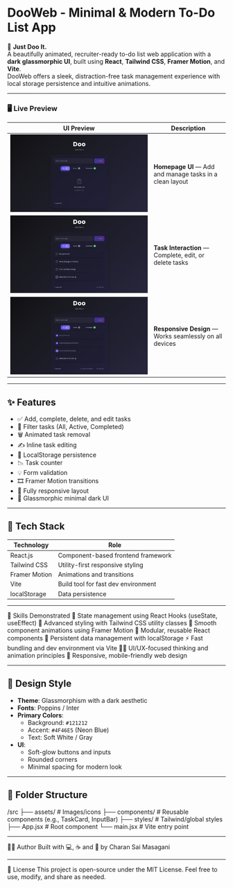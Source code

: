 # DooWeb - Minimal & Modern To-Do List App

🚀 **Just Doo It.**  
A beautifully animated, recruiter-ready to-do list web application with a **dark glassmorphic UI**, built using **React**, **Tailwind CSS**, **Framer Motion**, and **Vite**.  
DooWeb offers a sleek, distraction-free task management experience with local storage persistence and intuitive animations.

---

### 🖥️ Live Preview
| UI Preview | Description |
|-----------|-------------|
| ![Page 1](https://github.com/Charansai1902/To-Do-List/blob/main/Page1.png?raw=true) | **Homepage UI** — Add and manage tasks in a clean layout |
| ![Page 2](https://github.com/Charansai1902/To-Do-List/blob/main/Page2%20.png?raw=true) | **Task Interaction** — Complete, edit, or delete tasks |
| ![Page 3](https://github.com/Charansai1902/To-Do-List/blob/main/Pageee3.png?raw=true) | **Responsive Design** — Works seamlessly on all devices |


---

## ✨ Features

- ✅ Add, complete, delete, and edit tasks  
- 🎯 Filter tasks (All, Active, Completed)  
- 🗑️ Animated task removal  
- ✍️ Inline task editing  
- 💾 LocalStorage persistence  
- 📉 Task counter  
- 💡 Form validation  
- 🎞️ Framer Motion transitions  
- 📱 Fully responsive layout  
- 🌈 Glassmorphic minimal dark UI

---

## 🧪 Tech Stack

| Technology         | Role                                |
|--------------------|-------------------------------------|
| React.js           | Component-based frontend framework  |
| Tailwind CSS       | Utility-first responsive styling    |
| Framer Motion      | Animations and transitions          |
| Vite               | Build tool for fast dev environment |
| localStorage       | Data persistence                    |

---

🧠 Skills Demonstrated
🔁 State management using React Hooks (useState, useEffect)
🎨 Advanced styling with Tailwind CSS utility classes
🎥 Smooth component animations using Framer Motion
🧩 Modular, reusable React components
💾 Persistent data management with localStorage
⚡️ Fast bundling and dev environment via Vite
🧑‍🎨 UI/UX-focused thinking and animation principles
📱 Responsive, mobile-friendly web design

---

## 🎨 Design Style

- **Theme**: Glassmorphism with a dark aesthetic
- **Fonts**: Poppins / Inter
- **Primary Colors**:
  - Background: `#121212`
  - Accent: `#4F46E5` (Neon Blue)
  - Text: Soft White / Gray
- **UI**:
  - Soft-glow buttons and inputs
  - Rounded corners
  - Minimal spacing for modern look

---

## 📁 Folder Structure
/src
├── assets/ # Images/icons
├── components/ # Reusable components (e.g., TaskCard, InputBar)
├── styles/ # Tailwind/global styles
├── App.jsx # Root component
└── main.jsx # Vite entry point

---

🧑‍💻 Author
Built with 💻, ☕ and 💙 by
Charan Sai Masagani

---

📄 License
This project is open-source under the MIT License.
Feel free to use, modify, and share as needed.


